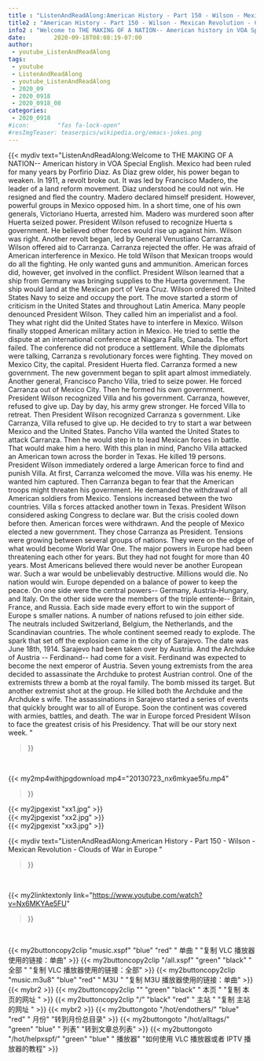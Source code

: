 ```yaml
---
title : "ListenAndReadAlong:American History - Part 150 - Wilson - Mexican Revolution - Clouds of War in Europe "
title2 : "American History - Part 150 - Wilson - Mexican Revolution - Clouds of War in Europe "
info2 : "Welcome to THE MAKING OF A NATION-- American history in VOA Special English. Mexico had been ruled for many years by Porfirio Diaz. As Diaz grew older, his power began to weaken. In 1911, a revolt broke out. It was led by Francisco Madero, the leader of a land reform movement. Diaz understood he could not win. He resigned and fled the country. Madero declared himself president. However, powerful groups in Mexico opposed him. In a short time, one of his own generals, Victoriano Huerta, arrested him. Madero was murdered soon after Huerta seized power. President Wilson refused to recognize Huerta s government. He believed other forces would rise up against him. Wilson was right. Another revolt began, led by General Venustiano Carranza. Wilson offered aid to Carranza. Carranza rejected the offer. He was afraid of American interference in Mexico. He told Wilson that Mexican troops would do all the fighting. He only wanted guns and ammunition. American forces did, however, get involved in the conflict. President Wilson learned that a ship from Germany was bringing supplies to the Huerta government. The ship would land at the Mexican port of Vera Cruz. Wilson ordered the United States Navy to seize and occupy the port. The move started a storm of criticism in the United States and throughout Latin America. Many people denounced President Wilson. They called him an imperialist and a fool. They   what right did the United States have to interfere in Mexico. Wilson finally stopped American military action in Mexico. He tried to settle the dispute at an international conference at Niagara Falls, Canada. The effort failed. The conference did not produce a settlement. While the diplomats were talking, Carranza s revolutionary forces were fighting. They moved on Mexico City, the capital. President Huerta fled. Carranza formed a new government. The new government began to split apart almost immediately. Another general, Francisco  Pancho  Villa, tried to seize power. He forced Carranza out of Mexico City. Then he formed his own government. President Wilson recognized Villa and his government. Carranza, however, refused to give up. Day by day, his army grew stronger. He forced Villa to retreat. Then President Wilson recognized Carranza s government. Like Carranza, Villa refused to give up. He decided to try to start a war between Mexico and the United States. Pancho Villa wanted the United States to attack Carranza. Then he would step in to lead Mexican forces in battle. That would make him a hero. With this plan in mind, Pancho Villa attacked an American town across the border in Texas. He killed 19 persons. President Wilson immediately ordered a large American force to find and punish Villa. At first, Carranza welcomed the move. Villa was his enemy. He wanted him captured. Then Carranza began to fear that the American troops might threaten his government. He demanded the withdrawal of all American soldiers from Mexico. Tensions increased between the two countries. Villa s forces attacked another town in Texas. President Wilson considered asking Congress to declare war. But the crisis cooled down before then. American forces were withdrawn. And the people of Mexico elected a new government. They chose Carranza as President. Tensions were growing between several groups of nations. They were on the edge of what would become World War One. The major powers in Europe had been threatening each other for years. But they had not fought for more than 40 years. Most Americans believed there would never be another European war. Such a war would be unbelievably destructive. Millions would die. No nation would win. Europe depended on a balance of power to keep the peace. On one side were the central powers-- Germany, Austria-Hungary, and Italy. On the other side were the members of the triple entente-- Britain, France, and Russia. Each side made every effort to win the support of Europe s smaller nations. A number of nations refused to join either side. The neutrals included Switzerland, Belgium, the Netherlands, and the Scandinavian countries. The whole continent seemed ready to explode. The spark that set off the explosion came in the city of Sarajevo. The date was June 18th, 1914. Sarajevo had been taken over by Austria. And the Archduke of Austria -- Ferdinand-- had come for a visit. Ferdinand was expected to become the next emperor of Austria. Seven young extremists from the area decided to assassinate the Archduke to protest Austrian control. One of the extremists threw a bomb at the royal family. The bomb missed its target. But another extremist shot at the group. He killed both the Archduke and the Archduke s wife. The assassinations in Sarajevo started a series of events that quickly brought war to all of Europe. Soon the continent was covered with armies, battles, and death. The war in Europe forced President Wilson to face the greatest crisis of his Presidency. That will be our story next week. "
date:        2020-09-18T08:08:19-07:00
author:
 - youtube_ListenAndReadAlong
tags:
 - youtube
 - ListenAndReadAlong
 - youtube_ListenAndReadAlong
 - 2020_09
 - 2020_0918
 - 2020_0918_08
categories:
 - 2020_0918
#icon:        "fas fa-lock-open"
#resImgTeaser: teaserpics/wikipedia.org/emacs-jokes.png
---
```


{{< mydiv text="ListenAndReadAlong:Welcome to THE MAKING OF A NATION-- American history in VOA Special English. Mexico had been ruled for many years by Porfirio Diaz. As Diaz grew older, his power began to weaken. In 1911, a revolt broke out. It was led by Francisco Madero, the leader of a land reform movement. Diaz understood he could not win. He resigned and fled the country. Madero declared himself president. However, powerful groups in Mexico opposed him. In a short time, one of his own generals, Victoriano Huerta, arrested him. Madero was murdered soon after Huerta seized power. President Wilson refused to recognize Huerta s government. He believed other forces would rise up against him. Wilson was right. Another revolt began, led by General Venustiano Carranza. Wilson offered aid to Carranza. Carranza rejected the offer. He was afraid of American interference in Mexico. He told Wilson that Mexican troops would do all the fighting. He only wanted guns and ammunition. American forces did, however, get involved in the conflict. President Wilson learned that a ship from Germany was bringing supplies to the Huerta government. The ship would land at the Mexican port of Vera Cruz. Wilson ordered the United States Navy to seize and occupy the port. The move started a storm of criticism in the United States and throughout Latin America. Many people denounced President Wilson. They called him an imperialist and a fool. They   what right did the United States have to interfere in Mexico. Wilson finally stopped American military action in Mexico. He tried to settle the dispute at an international conference at Niagara Falls, Canada. The effort failed. The conference did not produce a settlement. While the diplomats were talking, Carranza s revolutionary forces were fighting. They moved on Mexico City, the capital. President Huerta fled. Carranza formed a new government. The new government began to split apart almost immediately. Another general, Francisco  Pancho  Villa, tried to seize power. He forced Carranza out of Mexico City. Then he formed his own government. President Wilson recognized Villa and his government. Carranza, however, refused to give up. Day by day, his army grew stronger. He forced Villa to retreat. Then President Wilson recognized Carranza s government. Like Carranza, Villa refused to give up. He decided to try to start a war between Mexico and the United States. Pancho Villa wanted the United States to attack Carranza. Then he would step in to lead Mexican forces in battle. That would make him a hero. With this plan in mind, Pancho Villa attacked an American town across the border in Texas. He killed 19 persons. President Wilson immediately ordered a large American force to find and punish Villa. At first, Carranza welcomed the move. Villa was his enemy. He wanted him captured. Then Carranza began to fear that the American troops might threaten his government. He demanded the withdrawal of all American soldiers from Mexico. Tensions increased between the two countries. Villa s forces attacked another town in Texas. President Wilson considered asking Congress to declare war. But the crisis cooled down before then. American forces were withdrawn. And the people of Mexico elected a new government. They chose Carranza as President. Tensions were growing between several groups of nations. They were on the edge of what would become World War One. The major powers in Europe had been threatening each other for years. But they had not fought for more than 40 years. Most Americans believed there would never be another European war. Such a war would be unbelievably destructive. Millions would die. No nation would win. Europe depended on a balance of power to keep the peace. On one side were the central powers-- Germany, Austria-Hungary, and Italy. On the other side were the members of the triple entente-- Britain, France, and Russia. Each side made every effort to win the support of Europe s smaller nations. A number of nations refused to join either side. The neutrals included Switzerland, Belgium, the Netherlands, and the Scandinavian countries. The whole continent seemed ready to explode. The spark that set off the explosion came in the city of Sarajevo. The date was June 18th, 1914. Sarajevo had been taken over by Austria. And the Archduke of Austria -- Ferdinand-- had come for a visit. Ferdinand was expected to become the next emperor of Austria. Seven young extremists from the area decided to assassinate the Archduke to protest Austrian control. One of the extremists threw a bomb at the royal family. The bomb missed its target. But another extremist shot at the group. He killed both the Archduke and the Archduke s wife. The assassinations in Sarajevo started a series of events that quickly brought war to all of Europe. Soon the continent was covered with armies, battles, and death. The war in Europe forced President Wilson to face the greatest crisis of his Presidency. That will be our story next week. "
>}}
<br>


{{< my2mp4withjpgdownload mp4="20130723_nx6mkyae5fu.mp4"
>}}

{{< my2jpgexist "xx1.jpg" >}}<br>
{{< my2jpgexist "xx2.jpg" >}}<br>
{{< my2jpgexist "xx3.jpg" >}}<br>



{{< mydiv text="ListenAndReadAlong:American History - Part 150 - Wilson - Mexican Revolution - Clouds of War in Europe "
>}}
<br>

{{< my2linktextonly link="https://www.youtube.com/watch?v=Nx6MKYAe5FU"
>}}


<br>

{{< my2buttoncopy2clip "music.xspf"        "blue"   "red"    " 单曲 "  "复制 VLC 播放器使用的链接：单曲" >}} {{< my2buttoncopy2clip "/all.xspf"         "green"  "black"  " 全部 "  "复制 VLC 播放器使用的链接：全部" >}} {{< my2buttoncopy2clip "music.m3u8"        "blue"   "red"    " M3U  "    "复制 M3U 播放器使用的链接：单曲" >}} {{< mybr2 >}} {{< my2buttoncopy2clip ""                  "green"  "black"  " 本页 "    "复制 本页的网址 " >}} {{< my2buttoncopy2clip "/"                 "black"  "red"    " 主站 "    "复制 主站的网址 " >}} {{< mybr2 >}} {{< my2buttongoto      "/hot/endothers/"   "blue"   "red"    " 月份"   "转到月份总目录" >}} {{< my2buttongoto      "/hot/alltags/"     "green"  "blue"   " 列表"   "转到文章总列表" >}} {{< my2buttongoto      "/hot/helpxspf/"    "green"  "blue"   " 播放器" "如何使用 VLC 播放器或者 IPTV 播放器的教程" >}} 
